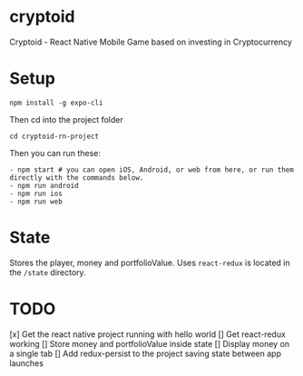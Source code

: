 # cryptoid
Cryptoid - React Native Mobile Game based on investing in Cryptocurrency

# Setup
```
npm install -g expo-cli
```
Then cd into the project folder
```
cd cryptoid-rn-project
```
Then you can run these:

```
- npm start # you can open iOS, Android, or web from here, or run them directly with the commands below.
- npm run android
- npm run ios
- npm run web
```

# State 
Stores the player, money and portfolioValue. Uses `react-redux` is located in the `/state` directory.

# TODO
[x] Get the react native project running with hello world
[] Get react-redux working
[] Store money and portfolioValue inside state
[] Display money on a single tab
[] Add redux-persist to the project saving state between app launches
